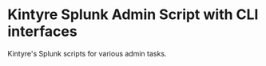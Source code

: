 # Kintyre Splunk Admin Script with CLI interfaces
Kintyre's Splunk scripts for various admin tasks.
